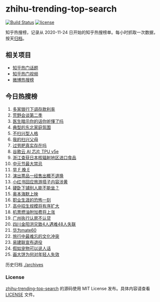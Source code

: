 # zhihu-trending-top-search

[![Build Status](https://github.com/justjavac/zhihu-trending-top-search/workflows/ci/badge.svg?branch=main)](https://github.com/justjavac/zhihu-trending-top-search/actions)
[![license](https://img.shields.io/github/license/justjavac/zhihu-trending-top-search)](https://github.com/justjavac/zhihu-trending-top-search/blob/main/LICENSE)

知乎热搜榜，记录从 2020-11-24 日开始的知乎热搜榜单。每小时抓取一次数据，按天[归档](./archives)。

## 相关项目

- [知乎热门话题](https://github.com/justjavac/zhihu-trending-hot-questions)
- [知乎热门视频](https://github.com/justjavac/zhihu-trending-hot-video)
- [微博热搜榜](https://github.com/justjavac/weibo-trending-hot-search)

## 今日热搜榜

<!-- BEGIN -->
<!-- 最后更新时间 Thu Aug 31 2023 18:07:06 GMT+0800 (China Standard Time) -->

1. [多家银行下调存款利率](https://www.zhihu.com/search?q=%E5%A4%9A%E5%AE%B6%E9%93%B6%E8%A1%8C%E4%B8%8B%E8%B0%83%E5%AD%98%E6%AC%BE%E5%88%A9%E7%8E%87)
1. [荒野会谈第二季](https://www.zhihu.com/search?q=%E8%8D%92%E9%87%8E%E4%BC%9A%E8%B0%88%E7%AC%AC%E4%BA%8C%E5%AD%A3)
1. [医生暗示你的话你听懂了吗](https://www.zhihu.com/search?q=%E5%8C%BB%E7%94%9F%E6%9A%97%E7%A4%BA%E4%BD%A0%E7%9A%84%E8%AF%9D%E4%BD%A0%E5%90%AC%E6%87%82%E4%BA%86%E5%90%97)
1. [典型的东北家庭氛围](https://www.zhihu.com/search?q=%E5%85%B8%E5%9E%8B%E7%9A%84%E4%B8%9C%E5%8C%97%E5%AE%B6%E5%BA%AD%E6%B0%9B%E5%9B%B4)
1. [不扫兴型人格](https://www.zhihu.com/search?q=%E4%B8%8D%E6%89%AB%E5%85%B4%E5%9E%8B%E4%BA%BA%E6%A0%BC)
1. [我的扫兴父母](https://www.zhihu.com/search?q=%E6%88%91%E7%9A%84%E6%89%AB%E5%85%B4%E7%88%B6%E6%AF%8D)
1. [过劳肥真实存在吗](https://www.zhihu.com/search?q=%E8%BF%87%E5%8A%B3%E8%82%A5%E7%9C%9F%E5%AE%9E%E5%AD%98%E5%9C%A8%E5%90%97)
1. [谷歌云 AI 芯片 TPU v5e](https://www.zhihu.com/search?q=%E8%B0%B7%E6%AD%8C%E4%BA%91%20AI%20%E8%8A%AF%E7%89%87%20TPU%20v5e)
1. [浙江查获日本核辐射地区进口食品](https://www.zhihu.com/search?q=%E6%B5%99%E6%B1%9F%E6%9F%A5%E8%8E%B7%E6%97%A5%E6%9C%AC%E6%A0%B8%E8%BE%90%E5%B0%84%E5%9C%B0%E5%8C%BA%E8%BF%9B%E5%8F%A3%E9%A3%9F%E5%93%81)
1. [中元节最大禁忌](https://www.zhihu.com/search?q=%E4%B8%AD%E5%85%83%E8%8A%82%E6%9C%80%E5%A4%A7%E7%A6%81%E5%BF%8C)
1. [早 F 晚 E](https://www.zhihu.com/search?q=%E6%97%A9%20F%20%E6%99%9A%20E)
1. [演出票品一经售出概不退换](https://www.zhihu.com/search?q=%E6%BC%94%E5%87%BA%E7%A5%A8%E5%93%81%E4%B8%80%E7%BB%8F%E5%94%AE%E5%87%BA%E6%A6%82%E4%B8%8D%E9%80%80%E6%8D%A2)
1. [小红书回应旅游搭子内容涉黄](https://www.zhihu.com/search?q=%E5%B0%8F%E7%BA%A2%E4%B9%A6%E5%9B%9E%E5%BA%94%E6%97%85%E6%B8%B8%E6%90%AD%E5%AD%90%E5%86%85%E5%AE%B9%E6%B6%89%E9%BB%84)
1. [硬卧下铺别人能不能坐？](https://www.zhihu.com/search?q=%E7%A1%AC%E5%8D%A7%E4%B8%8B%E9%93%BA%E5%88%AB%E4%BA%BA%E8%83%BD%E4%B8%8D%E8%83%BD%E5%9D%90%EF%BC%9F)
1. [奥本海默上映](https://www.zhihu.com/search?q=%E5%A5%A5%E6%9C%AC%E6%B5%B7%E9%BB%98%E4%B8%8A%E6%98%A0)
1. [职业生涯的恐怖一刻](https://www.zhihu.com/search?q=%E8%81%8C%E4%B8%9A%E7%94%9F%E6%B6%AF%E7%9A%84%E6%81%90%E6%80%96%E4%B8%80%E5%88%BB)
1. [高中招生规模将有序扩大](https://www.zhihu.com/search?q=%E9%AB%98%E4%B8%AD%E6%8B%9B%E7%94%9F%E8%A7%84%E6%A8%A1%E5%B0%86%E6%9C%89%E5%BA%8F%E6%89%A9%E5%A4%A7)
1. [机票燃油附加费将上涨](https://www.zhihu.com/search?q=%E6%9C%BA%E7%A5%A8%E7%87%83%E6%B2%B9%E9%99%84%E5%8A%A0%E8%B4%B9%E5%B0%86%E4%B8%8A%E6%B6%A8)
1. [广州执行认房不认贷](https://www.zhihu.com/search?q=%E5%B9%BF%E5%B7%9E%E6%89%A7%E8%A1%8C%E8%AE%A4%E6%88%BF%E4%B8%8D%E8%AE%A4%E8%B4%B7)
1. [四川金阳洪灾致4人遇难48人失联](https://www.zhihu.com/search?q=%E5%9B%9B%E5%B7%9D%E9%87%91%E9%98%B3%E6%B4%AA%E7%81%BE%E8%87%B44%E4%BA%BA%E9%81%87%E9%9A%BE48%E4%BA%BA%E5%A4%B1%E8%81%94)
1. [华为mate60](https://www.zhihu.com/search?q=%E5%8D%8E%E4%B8%BAmate60)
1. [旅行中最难忘的文化冲突](https://www.zhihu.com/search?q=%E6%97%85%E8%A1%8C%E4%B8%AD%E6%9C%80%E9%9A%BE%E5%BF%98%E7%9A%84%E6%96%87%E5%8C%96%E5%86%B2%E7%AA%81)
1. [易建联宣布退役](https://www.zhihu.com/search?q=%E6%98%93%E5%BB%BA%E8%81%94%E5%AE%A3%E5%B8%83%E9%80%80%E5%BD%B9)
1. [假如宠物可以说人话](https://www.zhihu.com/search?q=%E5%81%87%E5%A6%82%E5%AE%A0%E7%89%A9%E5%8F%AF%E4%BB%A5%E8%AF%B4%E4%BA%BA%E8%AF%9D)
1. [画大饼为何对年轻人失效](https://www.zhihu.com/search?q=%E7%94%BB%E5%A4%A7%E9%A5%BC%E4%B8%BA%E4%BD%95%E5%AF%B9%E5%B9%B4%E8%BD%BB%E4%BA%BA%E5%A4%B1%E6%95%88)

<!-- END -->

历史归档 [./archives](./archives)

### License

[zhihu-trending-top-search](https://github.com/justjavac/zhihu-trending-top-search) 的源码使用 MIT License
发布。具体内容请查看 [LICENSE](./LICENSE) 文件。
